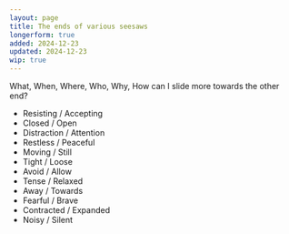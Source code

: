 ```yaml
---
layout: page
title: The ends of various seesaws
longerform: true
added: 2024-12-23
updated: 2024-12-23
wip: true
---
```


What, When, Where, Who, Why, How can I slide more towards the other end?

- Resisting / Accepting
- Closed / Open
- Distraction / Attention
- Restless / Peaceful
- Moving / Still
- Tight / Loose
- Avoid / Allow
- Tense / Relaxed
- Away / Towards
- Fearful / Brave
- Contracted / Expanded
- Noisy / Silent